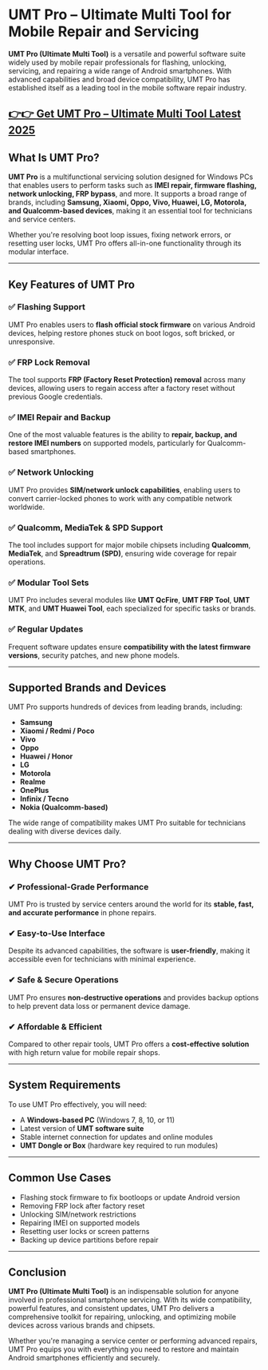 # UMT Pro – Ultimate Multi Tool for Mobile Repair and Servicing

**UMT Pro (Ultimate Multi Tool)** is a versatile and powerful software suite widely used by mobile repair professionals for flashing, unlocking, servicing, and repairing a wide range of Android smartphones. With advanced capabilities and broad device compatibility, UMT Pro has established itself as a leading tool in the mobile software repair industry.




## [👉👉 Get UMT Pro – Ultimate Multi Tool Latest 2025](https://freesoftcr.com/dl/)









## What Is UMT Pro?

**UMT Pro** is a multifunctional servicing solution designed for Windows PCs that enables users to perform tasks such as **IMEI repair, firmware flashing, network unlocking, FRP bypass**, and more. It supports a broad range of brands, including **Samsung, Xiaomi, Oppo, Vivo, Huawei, LG, Motorola, and Qualcomm-based devices**, making it an essential tool for technicians and service centers.

Whether you're resolving boot loop issues, fixing network errors, or resetting user locks, UMT Pro offers all-in-one functionality through its modular interface.

---

## Key Features of UMT Pro

### ✅ Flashing Support

UMT Pro enables users to **flash official stock firmware** on various Android devices, helping restore phones stuck on boot logos, soft bricked, or unresponsive.

### ✅ FRP Lock Removal

The tool supports **FRP (Factory Reset Protection) removal** across many devices, allowing users to regain access after a factory reset without previous Google credentials.

### ✅ IMEI Repair and Backup

One of the most valuable features is the ability to **repair, backup, and restore IMEI numbers** on supported models, particularly for Qualcomm-based smartphones.

### ✅ Network Unlocking

UMT Pro provides **SIM/network unlock capabilities**, enabling users to convert carrier-locked phones to work with any compatible network worldwide.

### ✅ Qualcomm, MediaTek & SPD Support

The tool includes support for major mobile chipsets including **Qualcomm**, **MediaTek**, and **Spreadtrum (SPD)**, ensuring wide coverage for repair operations.

### ✅ Modular Tool Sets

UMT Pro includes several modules like **UMT QcFire**, **UMT FRP Tool**, **UMT MTK**, and **UMT Huawei Tool**, each specialized for specific tasks or brands.

### ✅ Regular Updates

Frequent software updates ensure **compatibility with the latest firmware versions**, security patches, and new phone models.

---

## Supported Brands and Devices

UMT Pro supports hundreds of devices from leading brands, including:

* **Samsung**
* **Xiaomi / Redmi / Poco**
* **Vivo**
* **Oppo**
* **Huawei / Honor**
* **LG**
* **Motorola**
* **Realme**
* **OnePlus**
* **Infinix / Tecno**
* **Nokia (Qualcomm-based)**

The wide range of compatibility makes UMT Pro suitable for technicians dealing with diverse devices daily.

---

## Why Choose UMT Pro?

### ✔ Professional-Grade Performance

UMT Pro is trusted by service centers around the world for its **stable, fast, and accurate performance** in phone repairs.

### ✔ Easy-to-Use Interface

Despite its advanced capabilities, the software is **user-friendly**, making it accessible even for technicians with minimal experience.

### ✔ Safe & Secure Operations

UMT Pro ensures **non-destructive operations** and provides backup options to help prevent data loss or permanent device damage.

### ✔ Affordable & Efficient

Compared to other repair tools, UMT Pro offers a **cost-effective solution** with high return value for mobile repair shops.

---

## System Requirements

To use UMT Pro effectively, you will need:

* A **Windows-based PC** (Windows 7, 8, 10, or 11)
* Latest version of **UMT software suite**
* Stable internet connection for updates and online modules
* **UMT Dongle or Box** (hardware key required to run modules)

---

## Common Use Cases

* Flashing stock firmware to fix bootloops or update Android version
* Removing FRP lock after factory reset
* Unlocking SIM/network restrictions
* Repairing IMEI on supported models
* Resetting user locks or screen patterns
* Backing up device partitions before repair

---

## Conclusion

**UMT Pro (Ultimate Multi Tool)** is an indispensable solution for anyone involved in professional smartphone servicing. With its wide compatibility, powerful features, and consistent updates, UMT Pro delivers a comprehensive toolkit for repairing, unlocking, and optimizing mobile devices across various brands and chipsets.

Whether you're managing a service center or performing advanced repairs, UMT Pro equips you with everything you need to restore and maintain Android smartphones efficiently and securely.
